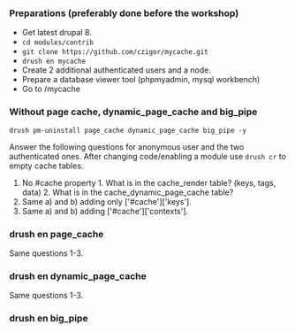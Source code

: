 ### Preparations (preferably done before the workshop)

* Get latest drupal 8.
* `cd modules/contrib`
* `git clone https://github.com/czigor/mycache.git`
* `drush en mycache`
*  Create 2 additional authenticated users and a node.
* Prepare a database viewer tool (phpmyadmin, mysql workbench) 
* Go to /mycache

### Without page cache, dynamic_page_cache and big_pipe

`drush pm-uninstall page_cache dynamic_page_cache big_pipe -y`

Answer the following questions for anonymous user and the two authenticated ones.
After changing code/enabling a module use `drush cr` to empty cache tables.
  1. No #cache property
    1. What is in the cache_render table? (keys, tags, data)
    2. What is in the cache_dynamic_page_cache table?
  2. Same a) and b) adding only ['#cache']['keys'].
  3. Same a) and b) adding ['#cache']['contexts'].
  
### drush en page_cache
  Same questions 1-3.
  
### drush en dynamic_page_cache
  Same questions 1-3. 
  
### drush en big_pipe
